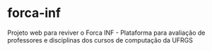 # forca-inf
Projeto web para reviver o Forca INF - Plataforma para avaliação de professores e disciplinas dos cursos de computação da UFRGS
